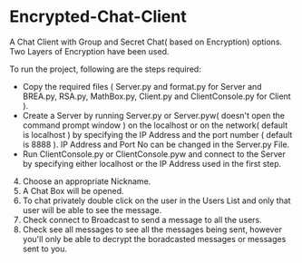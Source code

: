 # Encrypted-Chat-Client
A Chat Client with Group and Secret Chat( based on Encryption) options. Two Layers of Encryption have been used.

To run the project, following are the steps required:
* Copy the required files ( Server.py and format.py for Server and BREA.py, RSA.py, MathBox.py, Client.py and ClientConsole.py for Client ).
* Create a Server by running Server.py or Server.pyw( doesn't open the command prompt window ) on the localhost or on the network( default is localhost ) by specifying the IP Address and the port number ( default is 8888 ). IP Address and Port No can be changed in the Server.py File.
* Run ClientConsole.py or ClientConsole.pyw and connect to the Server by specifying either localhost or the IP Address used in the first step.
4. Choose an appropriate Nickname.
5. A Chat Box will be opened.
6. To chat privately double click on the user in the Users List and only that user will be able to see the message.
7. Check connect to Broadcast to send a message to all the users.
8. Check see all messages to see all the messages being sent, however you'll only be able to decrypt the boradcasted messages or messages sent to you.

